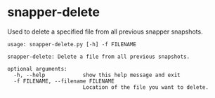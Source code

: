 # snapper-delete

Used to delete a specified file from all previous snapper snapshots. 

```
usage: snapper-delete.py [-h] -f FILENAME

snapper-delete: Delete a file from all previous snapshots.

optional arguments:
  -h, --help            show this help message and exit
  -f FILENAME, --filename FILENAME
                        Location of the file you want to delete.
```

